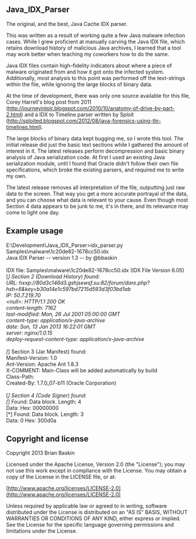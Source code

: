 ## Java_IDX_Parser

The original, and the best, Java Cache IDX parser.

This was written as a result of working quite a few Java malware infection cases. While I grew proficient at manually carving the Java IDX file, which retains download history of malicious Java archives, I learned that a tool may work better when teaching my coworkers how to do the same.

Java IDX files contain high-fidelity indicators about where a piece of malware originated from and how it got onto the infected system. Additionally, most analysis to this point was performed off the text-strings within the file, while ignoring the large blocks of binary data.

At the time of development, there was only one source available for this file, Corey Harrell's blog post from 2011 (http://journeyintoir.blogspot.com/2010/10/anatomy-of-drive-by-part-2.html) and a IDX to Timeline parser written by Sploit (http://sploited.blogspot.com/2012/08/java-forensics-using-tln-timelines.html).

The large blocks of binary data kept bugging me, so I wrote this tool. The initial release did just the basic text sections while I gathered the amount of interest in it. The latest releases perform decompression and basic binary analysis of Java serialization code. At first I used an existing Java serialization module, until I found that Oracle didn't follow their own file specifications, which broke the existing parsers, and required me to write my own.

The latest release removes all interpretation of the file, outputting just raw data to the screen. That way you get a more accurate portrayal of the data, and you can choose what data is relevant to your cause. Even though most Section 4 data appears to be junk to me, it's in there, and its relevance may come to light one day.

## Example usage

E:\Development\Java_IDX_Parser>idx_parser.py Samples\malware\1c20de82-1678cc50.idx<br>
Java IDX Parser -- version 1.3 -- by @bbaskin<br>
<br>
IDX file: Samples\malware\1c20de82-1678cc50.idx (IDX File Version 6.05)<br>
[*] Section 2 (Download History) found:<br>
URL: hxxp://80d3c146d3.gshjsewsf.su:82/forum/dare.php?hsh=6&key=b30a14e1c597bd7215d593d3f03bd1ab<br>
IP: 50.7.219.70<br>
&lt;null&gt;: HTTP/1.1 200 OK<br>
content-length: 7162<br>
last-modified: Mon, 26 Jul 2001 05:00:00 GMT<br>
content-type: application/x-java-archive<br>
date: Sun, 13 Jan 2013 16:22:01 GMT<br>
server: nginx/1.0.15<br>
deploy-request-content-type: application/x-java-archive<br>
<br>
[*] Section 3 (Jar Manifest) found:<br>
Manifest-Version: 1.0<br>
Ant-Version: Apache Ant 1.8.3<br>
X-COMMENT: Main-Class will be added automatically by build<br>
Class-Path:<br>
Created-By: 1.7.0_07-b11 (Oracle Corporation)<br>
<br>
[*] Section 4 (Code Signer) found:<br>
[*] Found: Data block.  Length: 4<br>
Data:                   Hex: 00000000<br>
[*] Found: Data block.  Length: 3<br>
Data: 0                 Hex: 300d0a<br>

## Copyright and license

Copyright 2013 Brian Baskin

Licensed under the Apache License, Version 2.0 (the "License");
you may not use this work except in compliance with the License.
You may obtain a copy of the License in the LICENSE file, or at:

  [http://www.apache.org/licenses/LICENSE-2.0](http://www.apache.org/licenses/LICENSE-2.0)

Unless required by applicable law or agreed to in writing, software
distributed under the License is distributed on an "AS IS" BASIS,
WITHOUT WARRANTIES OR CONDITIONS OF ANY KIND, either express or implied.
See the License for the specific language governing permissions and
limitations under the License.
